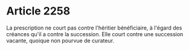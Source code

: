 # Article 2258

La prescription ne court pas contre l'héritier bénéficiaire, à l'égard des créances qu'il a contre la succession.   Elle court contre une succession vacante, quoique non pourvue de curateur.